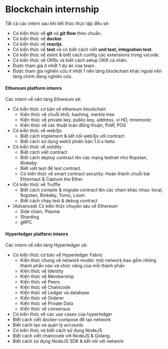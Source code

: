 # Blockchain internship

Tất cả các intern sau khi kết thúc thực tập đều sẽ:

- Có kiến thức về **git** và **git flow** theo chuẩn.
- Có kiến thức về **docker**.
- Có kiến thức về **reactjs**.
- Có kiến thức về **test** và có biết cách viết **unit test, integration test**.
- Có kiến thức về eslint & biết cách config các extensions trong vscode.
- Có kiến thức về OKRs và biết cách setup OKR cá nhân.
- Được tham gia _ít nhất_ 1 dự án của team.
- Được tham gia nghiên cứu _ít nhất_ 1 nền tảng blockchain khác ngoài nền tảng chính đang nghiên cứu.

#### Ethereum platform intenrs

Các intern về nền tảng Ethereum sẽ:

- Có kiến thức cơ bản về ethereum blockchain
  - Kiến thức về chuỗi khối, hashing, merkle tree
  - Kiến thức về private key, public key, address, ví HD, mnemonic
  - Kiến thức về các thuật toán đồng thuận, PoW, POS
- Có kiến thức về web3js
  - Biết cách implement & kết nối web3js với contract
  - Biết cách sử dụng web3 phiên bản 1.0.x-beta
- Có kiến thức về solidity
  - Biết cách viết contract
  - Biết cách deploy contract lên các mạng testnet như Ropsten, Rinkeby
  - Biết viết test để test contract
  - Có kiến thức về smart contract security: Hoàn thành chuỗi bài Ethernaut & Capture the Ether
- Có kiến thức về Truffle
  - Biết cách compile & migrate contract lên các chain khác nhau: local, Ropsten, Rinkeby, Tomo, Loom
  - Biết cách chạy test & debug contract
- (Advanced) Có kiến thức chuyên sâu về Ethereum
  - Side chain, Plasma
  - Sharding
  - gRPC

#### Hyperledger platform intenrs

Các intern về nền tảng Hyperledger sẽ:

- Có kiến thức cơ bản về Hyperledger Fabric
  - Kiến thức chung về network model: một network bao gồm những thành phần nào và chức năng của mỗi thành phần
  - Kiến thức về Identity
  - Kiến thức về Membership
  - Kiến thức về Peers
  - Kiến thức về Chaincode
  - Kiến thức về Ledger và database
  - Kiến thức về Orderer
  - Kiến thức về Private Data
  - Kiến thức về consensus
- Có kiến thức về các use cases của hyperledger
- Biết cách viết docker-compose để tạo network
- Biết cách tạo và quản lý accounts
- Có kiến thức và biết cách sử dụng NodeJS
- Biết cách viết chaincode với NodeJS & Golang
- Biết cách sử dụng NodeJS SDK & kết nối với network
